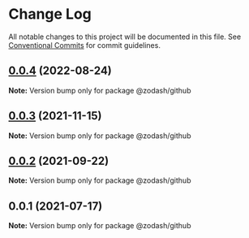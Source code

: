 # Change Log

All notable changes to this project will be documented in this file.
See [Conventional Commits](https://conventionalcommits.org) for commit guidelines.

## [0.0.4](https://github.com/zcorky/zodash/compare/@zodash/github@0.0.3...@zodash/github@0.0.4) (2022-08-24)

**Note:** Version bump only for package @zodash/github





## [0.0.3](https://github.com/zcorky/zodash/compare/@zodash/github@0.0.2...@zodash/github@0.0.3) (2021-11-15)

**Note:** Version bump only for package @zodash/github





## [0.0.2](https://github.com/zcorky/zodash/compare/@zodash/github@0.0.1...@zodash/github@0.0.2) (2021-09-22)

**Note:** Version bump only for package @zodash/github





## 0.0.1 (2021-07-17)

**Note:** Version bump only for package @zodash/github
